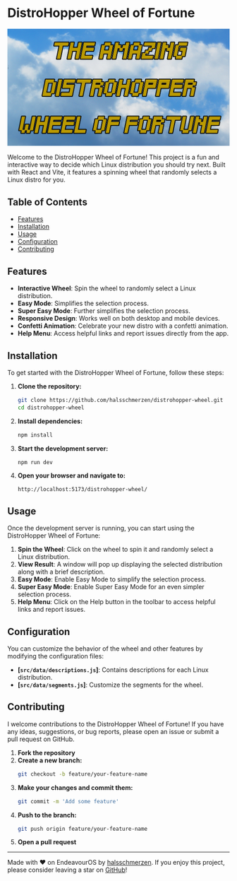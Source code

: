 # DistroHopper Wheel of Fortune

![Title Image](src/assets/title.jpg)

Welcome to the DistroHopper Wheel of Fortune! This project is a fun and interactive way to decide which Linux distribution you should try next. Built with React and Vite, it features a spinning wheel that randomly selects a Linux distro for you.

## Table of Contents

- [Features](#features)
- [Installation](#installation)
- [Usage](#usage)
- [Configuration](#configuration)
- [Contributing](#contributing)

## Features

- **Interactive Wheel**: Spin the wheel to randomly select a Linux distribution.
- **Easy Mode**: Simplifies the selection process.
- **Super Easy Mode**: Further simplifies the selection process.
- **Responsive Design**: Works well on both desktop and mobile devices.
- **Confetti Animation**: Celebrate your new distro with a confetti animation.
- **Help Menu**: Access helpful links and report issues directly from the app.

## Installation

To get started with the DistroHopper Wheel of Fortune, follow these steps:

1. **Clone the repository:**
    ```sh
    git clone https://github.com/halsschmerzen/distrohopper-wheel.git
    cd distrohopper-wheel
    ```

2. **Install dependencies:**
    ```sh
    npm install
    ```

3. **Start the development server:**
    ```sh
    npm run dev
    ```

4. **Open your browser and navigate to:**
    ```
    http://localhost:5173/distrohopper-wheel/
    ```

## Usage

Once the development server is running, you can start using the DistroHopper Wheel of Fortune:

1. **Spin the Wheel**: Click on the wheel to spin it and randomly select a Linux distribution.
2. **View Result**: A window will pop up displaying the selected distribution along with a brief description.
3. **Easy Mode**: Enable Easy Mode to simplify the selection process.
4. **Super Easy Mode**: Enable Super Easy Mode for an even simpler selection process.
5. **Help Menu**: Click on the Help button in the toolbar to access helpful links and report issues.

## Configuration

You can customize the behavior of the wheel and other features by modifying the configuration files:

- **[`src/data/descriptions.js`]**: Contains descriptions for each Linux distribution.
- **[`src/data/segments.js`]**: Customize the segments for the wheel.

## Contributing

I welcome contributions to the DistroHopper Wheel of Fortune! If you have any ideas, suggestions, or bug reports, please open an issue or submit a pull request on GitHub.

1. **Fork the repository**
2. **Create a new branch:**
    ```sh
    git checkout -b feature/your-feature-name
    ```
3. **Make your changes and commit them:**
    ```sh
    git commit -m 'Add some feature'
    ```
4. **Push to the branch:**
    ```sh
    git push origin feature/your-feature-name
    ```
5. **Open a pull request**


---

Made with ❤️ on EndeavourOS by [halsschmerzen](https://github.com/halsschmerzen). If you enjoy this project, please consider leaving a star on [GitHub](https://github.com/halsschmerzen/distrohopper-wheel)!
